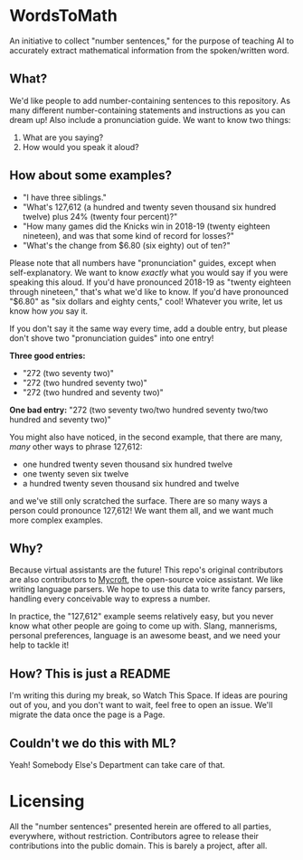 # WordsToMath
An initiative to collect "number sentences," for the purpose of teaching AI to accurately extract mathematical information from the spoken/written word.

## What?
We'd like people to add number-containing sentences to this repository. As many different number-containing statements and instructions as you can dream up! Also include a pronunciation guide. We want to know two things:

1) What are you saying?
2) How would you speak it aloud?

## How about some examples?
* "I have three siblings."
* "What's 127,612 (a hundred and twenty seven thousand six hundred twelve) plus 24% (twenty four percent)?"
* "How many games did the Knicks win in 2018-19 (twenty eighteen nineteen), and was that some kind of record for losses?"
* "What's the change from $6.80 (six eighty) out of ten?"

Please note that all numbers have "pronunciation" guides, except when self-explanatory. We want to know *exactly* what you would say if you were speaking this aloud. If you'd have pronounced 2018-19 as "twenty eighteen through nineteen," that's what we'd like to know. If you'd have pronounced "$6.80" as "six dollars and eighty cents," cool! Whatever you write, let us know how *you* say it.

If you don't say it the same way every time, add a double entry, but please don't shove two "pronunciation guides" into one entry!

**Three good entries:**
  * "272 (two seventy two)"
  * "272 (two hundred seventy two)"
  * "272 (two hundred and seventy two)"

**One bad entry:** "272 (two seventy two/two hundred seventy two/two hundred and seventy two)"

You might also have noticed, in the second example, that there are many, *many* other ways to phrase 127,612:
* one hundred twenty seven thousand six hundred twelve
* one twenty seven six twelve
* a hundred twenty seven thousand six hundred and twelve

and we've still only scratched the surface. There are so many ways a person could pronounce 127,612! We want them all, and we want much more complex examples.

## Why?
Because virtual assistants are the future! This repo's original contributors are also contributors to [Mycroft](https://mycroft.ai/), the open-source voice assistant. We like writing language parsers. We hope to use this data to write fancy parsers, handling every conceivable way to express a number.

In practice, the "127,612" example seems relatively easy, but you never know what other people are going to come up with. Slang, mannerisms, personal preferences, language is an awesome beast, and we need your help to tackle it!

## How? This is just a README
I'm writing this during my break, so Watch This Space. If ideas are pouring out of you, and you don't want to wait, feel free to open an issue. We'll migrate the data once the page is a Page.

## Couldn't we do this with ML?
Yeah! Somebody Else's Department can take care of that.

# Licensing

All the "number sentences" presented herein are offered to all parties, everywhere, without restriction. Contributors agree to release their contributions into the public domain. This is barely a project, after all.
